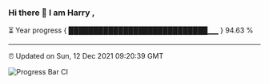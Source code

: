 ### Hi there 👋 I am Harry , 

⏳ Year progress { ████████████████████████████▁▁ } 94.63 %

---

⏰ Updated on Sun, 12 Dec 2021 09:20:39 GMT

![Progress Bar CI](https://github.com/duykhang68/duykhang68/workflows/Progress%20Bar%20CI/badge.svg)
